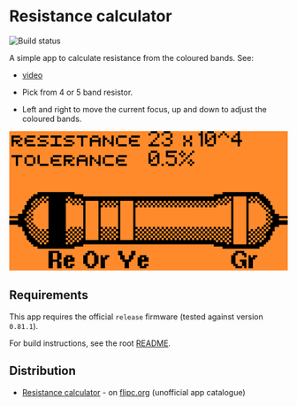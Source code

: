 # Resistance calculator

![Build status](https://github.com/instantiator/flipper-zero-experimental-apps/actions/workflows/build-resistors.yml/badge.svg?branch=main)

A simple app to calculate resistance from the coloured bands. See: 

* [video](https://github.com/instantiator/flipper-zero-experimental-apps/blob/main/resistors/v1.1/resistors-app-v1.1-video.mov?raw=true)

* Pick from 4 or 5 band resistor.
* Left and right to move the current focus, up and down to adjust the coloured bands.

![Screenshot of the resistance calculator in action](screenshots/v1.1/4-bar.png)

## Requirements

This app requires the official `release` firmware (tested against version `0.81.1`).

For build instructions, see the root [README](../README.md).

## Distribution

* [Resistance calculator](https://flipc.org/instantiator/flipper-zero-experimental-apps?branch=main&root=resistors) - on [flipc.org](https://flipc.org) (unofficial app catalogue)